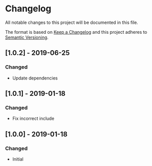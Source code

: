 # Changelog
All notable changes to this project will be documented in this file.

The format is based on [Keep a Changelog](http://keepachangelog.com/en/1.0.0/)
and this project adheres to [Semantic Versioning](http://semver.org/spec/v2.0.0.html).

## [1.0.2] - 2019-06-25
### Changed
- Update dependencies

## [1.0.1] - 2019-01-18
### Changed
- Fix incorrect include

## [1.0.0] - 2019-01-18
### Changed
- Initial
